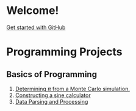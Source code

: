 # Welcome! 

[Get started with GitHub](github.md)

# Programming Projects

## Basics of Programming

1. [Determining $\pi$ from a Monte Carlo simulation.](0_Programming/1_MonteCarlo/instructions.md)
2. [Constructing a sine calculator](0_Programming/2_SinCalculator/instructions.md)
3. [Data Parsing and Processing](0_Programming/3_DataAnalysis/instructions.md)